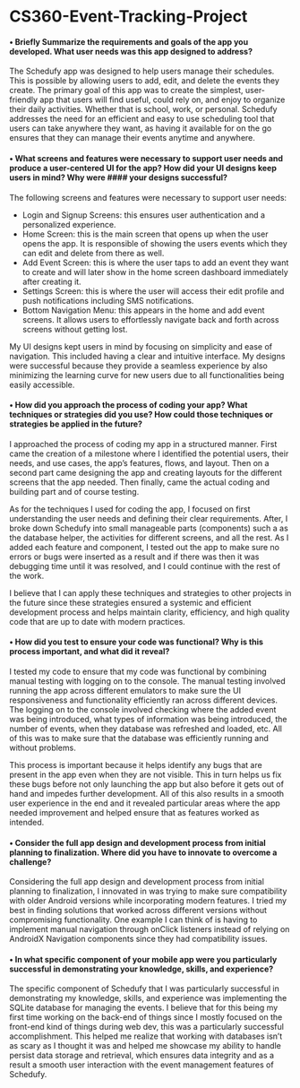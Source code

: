 # CS360-Event-Tracking-Project


#### •	**Briefly Summarize the requirements and goals of the app you developed. What user needs was this app designed to address?**


The Schedufy app was designed to help users manage their schedules. This is possible by allowing users to add, edit, and delete the events they create. The primary goal of this app was to create the simplest, user-friendly app that users will find useful, could rely on, and enjoy to organize their daily activities. Whether that is school, work, or personal. Schedufy addresses the need for an efficient and easy to use scheduling tool that users can take anywhere they want, as having it available for on the go ensures that they can manage their events anytime and anywhere.

#### •	**What screens and features were necessary to support user needs and produce a user-centered UI for the app? How did your UI designs keep users in mind? Why were #### your designs successful?**


The following screens and features were necessary to support user needs:
- Login and Signup Screens: this ensures user authentication and a personalized experience.
- Home Screen: this is the main screen that opens up when the user opens the app. It is responsible of showing the users events which they can edit and delete from there as well.
- Add Event Screen: this is where the user taps to add an event they want to create and will later show in the home screen dashboard immediately after creating it.
- Settings Screen: this is where the user will access their edit profile and push notifications including SMS notifications.
- Bottom Navigation Menu: this appears in the home and add event screens. It allows users to effortlessly navigate back and forth across screens without getting lost.

My UI designs kept users in mind by focusing on simplicity and ease of navigation. This included having a clear and intuitive interface. My designs were successful because they provide a seamless experience by also minimizing the learning curve for new users due to all functionalities being easily accessible.

#### •	**How did you approach the process of coding your app? What techniques or strategies did you use? How could those techniques or strategies be applied in the future?**


I approached the process of coding my app in a structured manner. First came the creation of a milestone where I identified the potential users, their needs, and use cases, the app’s features, flows, and layout. Then on a second part came designing the app and creating layouts for the different screens that the app needed. Then finally, came the actual coding and building part and of course testing. 

As for the techniques I used for coding the app, I focused on first understanding the user needs and defining their clear requirements. After, I broke down Schedufy into small manageable parts (components) such a as the database helper, the activities for different screens, and all the rest. As I added each feature and component, I tested out the app to make sure no errors or bugs were inserted as a result and if there was then it was debugging time until it was resolved, and I could continue with the rest of the work.

I believe that I can apply these techniques and strategies to other projects in the future since these strategies ensured a systemic and efficient development process and helps maintain clarity, efficiency, and high quality code that are up to date with modern practices.

#### •	**How did you test to ensure your code was functional? Why is this process important, and what did it reveal?**


I tested my code to ensure that my code was functional by combining manual testing with logging on to the console. The manual testing involved running the app across different emulators to make sure the UI responsiveness and functionality efficiently ran across different devices. The logging on to the console involved checking where the added event was being introduced, what types of information was being introduced, the number of events, when they database was refreshed and loaded, etc. All of this was to make sure that the database was efficiently running and without problems.

This process is important because it helps identify any bugs that are present in the app even when they are not visible. This in turn helps us fix these bugs before not only launching the app but also before it gets out of hand and impedes further development. All of this also results in a smooth user experience in the end and it revealed particular areas where the app needed improvement and helped ensure that as features worked as intended.

#### •	**Consider the full app design and development process from initial planning to finalization. Where did you have to innovate to overcome a challenge?**


Considering the full app design and development process from initial planning to finalization, I innovated in was trying to make sure compatibility with older Android versions while incorporating modern features. I tried my best in finding solutions that worked across different versions without compromising functionality. One example I can think of is having to implement manual navigation through onClick listeners instead of relying on AndroidX Navigation components since they had compatibility issues.

#### •	**In what specific component of your mobile app were you particularly successful in demonstrating your knowledge, skills, and experience?**


The specific component of Schedufy that I was particularly successful in demonstrating my knowledge, skills, and experience was implementing the SQLite database for managing the events. I believe that for this being my first time working on the back-end of things since I mostly focused on the front-end kind of things during web dev, this was a particularly successful accomplishment. This helped me realize that working with databases isn’t as scary as I thought it was and helped me showcase my ability to handle persist data storage and retrieval, which ensures data integrity and as a result a smooth user interaction with the event management features of Schedufy.

